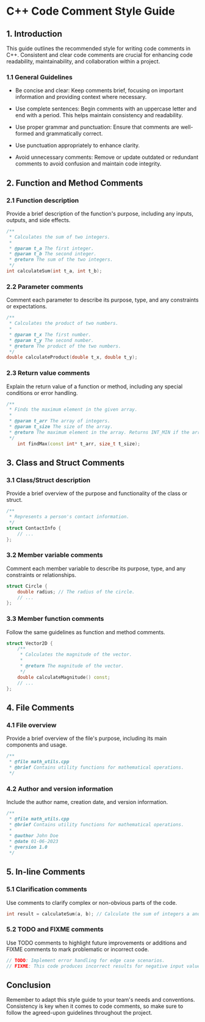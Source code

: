 # C++ Code Comment Style Guide

## 1. Introduction

This guide outlines the recommended style for writing code comments in C++. Consistent and clear code comments are crucial for enhancing code readability, maintainability, and collaboration within a project.

### 1.1 General Guidelines

* Be concise and clear: Keep comments brief, focusing on important information and providing context where necessary.

* Use complete sentences: Begin comments with an uppercase letter and end with a period. This helps maintain consistency and readability.

* Use proper grammar and punctuation: Ensure that comments are well-formed and grammatically correct.

* Use punctuation appropriately to enhance clarity.

* Avoid unnecessary comments: Remove or update outdated or redundant comments to avoid confusion and maintain code integrity.

## 2. Function and Method Comments

### 2.1 Function description

Provide a brief description of the function's purpose, including any inputs, outputs, and side effects.

```cpp
/**
 * Calculates the sum of two integers.
 *
 * @param t_a The first integer.
 * @param t_b The second integer.
 * @return The sum of the two integers.
 */
int calculateSum(int t_a, int t_b);
```

### 2.2 Parameter comments

Comment each parameter to describe its purpose, type, and any constraints or expectations.

```cpp
/**
 * Calculates the product of two numbers.
 *
 * @param t_x The first number.
 * @param t_y The second number.
 * @return The product of the two numbers.
 */
double calculateProduct(double t_x, double t_y);
```

### 2.3 Return value comments

Explain the return value of a function or method, including any special conditions or error handling.

```cpp
/**
 * Finds the maximum element in the given array.
 *
 * @param t_arr The array of integers.
 * @param t_size The size of the array.
 * @return The maximum element in the array. Returns INT_MIN if the array is empty.
 */
    int findMax(const int* t_arr, size_t t_size);
```

## 3. Class and Struct Comments

### 3.1 Class/Struct description

 Provide a brief overview of the purpose and functionality of the class or struct.

```cpp
/**
 * Represents a person's contact information.
 */
struct ContactInfo {
    // ...
};
```

### 3.2 Member variable comments

Comment each member variable to describe its purpose, type, and any constraints or relationships.

```cpp
struct Circle {
    double radius; // The radius of the circle.
    // ...
};
```

### 3.3 Member function comments

Follow the same guidelines as function and method comments.

```cpp
struct Vector2D {
    /**
     * Calculates the magnitude of the vector.
     *
     * @return The magnitude of the vector.
     */
    double calculateMagnitude() const;
    // ...
};
```

## 4. File Comments

### 4.1 File overview

Provide a brief overview of the file's purpose, including its main components and usage.

```cpp
/**
 * @file math_utils.cpp
 * @brief Contains utility functions for mathematical operations.
 */
```

### 4.2 Author and version information

Include the author name, creation date, and version information.

```cpp
/**
 * @file math_utils.cpp
 * @brief Contains utility functions for mathematical operations.
 *
 * @author John Doe
 * @date 01-06-2023
 * @version 1.0
 */
 ```

## 5. In-line Comments

### 5.1 Clarification comments

Use comments to clarify complex or non-obvious parts of the code.

```cpp
int result = calculateSum(a, b); // Calculate the sum of integers a and b.
```

### 5.2 TODO and FIXME comments

Use TODO comments to highlight future improvements or additions and FIXME comments to mark problematic or incorrect code.

```cpp
// TODO: Implement error handling for edge case scenarios.
// FIXME: This code produces incorrect results for negative input values.
```

## Conclusion

Remember to adapt this style guide to your team's needs and conventions. Consistency is key when it comes to code comments, so make sure to follow the agreed-upon guidelines throughout the project.
